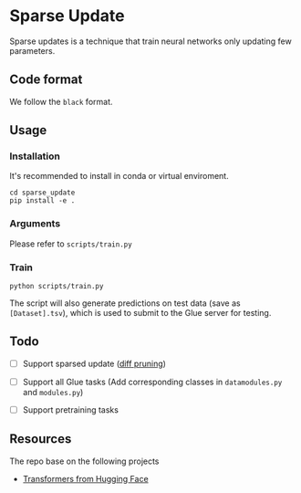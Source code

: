 # Sparse Update
Sparse updates is a technique that train neural networks only updating few parameters.

## Code format
We follow the `black` format.

## Usage

### Installation
It's recommended to install in conda or virtual enviroment.

```
cd sparse_update
pip install -e .
```

### Arguments
Please refer to `scripts/train.py`

### Train

```
python scripts/train.py
```

The script will also generate predictions on test data (save as `[Dataset].tsv`), which is used to submit to the Glue server for testing.


## Todo
- [ ] Support sparsed update ([diff pruning](https://openreview.net/pdf?id=E4PK0rg2eP))
- [ ] Support all Glue tasks (Add corresponding classes in `datamodules.py` and `modules.py`)
- [ ] Support pretraining tasks


## Resources
The repo base on the following projects <br/>
- [Transformers from Hugging Face](https://github.com/huggingface/transformers)